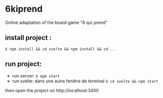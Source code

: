 # 6kiprend

Online adaptation of the board game "6 qui prend"

## install project :

`$ npm install && cd svelte && npm install && cd ..`

## run project:

- run server: `$ npm start`
- run svelte: dans une autre fenêtre de terminal `$ cd svelte && npm start`

then open the project on http://localhost:3400
